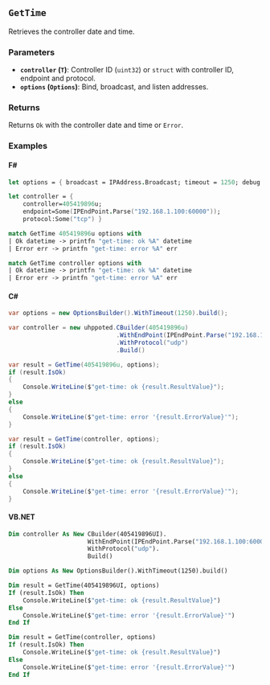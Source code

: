 ## `GetTime`

Retrieves the controller date and time.

### Parameters
- **`controller` (`T`)**: Controller ID (`uint32`) or `struct` with controller ID, endpoint and protocol.
- **`options` (`Options`)**: Bind, broadcast, and listen addresses.

### Returns
Returns `Ok` with the controller date and time or `Error`. 

### Examples

#### F#
```fsharp
let options = { broadcast = IPAddress.Broadcast; timeout = 1250; debug = true }

let controller = { 
    controller=405419896u; 
    endpoint=Some(IPEndPoint.Parse("192.168.1.100:60000")); 
    protocol:Some("tcp") }

match GetTime 405419896u options with
| Ok datetime -> printfn "get-time: ok %A" datetime
| Error err -> printfn "get-time: error %A" err

match GetTime controller options with
| Ok datetime -> printfn "get-time: ok %A" datetime
| Error err -> printfn "get-time: error %A" err
```

#### C#
```csharp
var options = new OptionsBuilder().WithTimeout(1250).build();

var controller = new uhppoted.CBuilder(405419896u)
                              .WithEndPoint(IPEndPoint.Parse("192.168.1.100:60000"))
                              .WithProtocol("udp")
                              .Build()

var result = GetTime(405419896u, options);
if (result.IsOk)
{
    Console.WriteLine($"get-time: ok {result.ResultValue}");
}
else
{
    Console.WriteLine($"get-time: error '{result.ErrorValue}'");
}

var result = GetTime(controller, options);
if (result.IsOk)
{
    Console.WriteLine($"get-time: ok {result.ResultValue}");
}
else
{
    Console.WriteLine($"get-time: error '{result.ErrorValue}'");
}
```

#### VB.NET
```vb
Dim controller As New CBuilder(405419896UI).
                      WithEndPoint(IPEndPoint.Parse("192.168.1.100:60000")).
                      WithProtocol("udp").
                      Build()

Dim options As New OptionsBuilder().WithTimeout(1250).build()

Dim result = GetTime(405419896UI, options)
If (result.IsOk) Then
    Console.WriteLine($"get-time: ok {result.ResultValue}")
Else
    Console.WriteLine($"get-time: error '{result.ErrorValue}'")
End If

Dim result = GetTime(controller, options)
If (result.IsOk) Then
    Console.WriteLine($"get-time: ok {result.ResultValue}")
Else
    Console.WriteLine($"get-time: error '{result.ErrorValue}'")
End If
```
